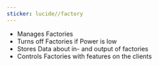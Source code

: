 ```yaml
---
sticker: lucide//factory
---
```

- Manages Factories
- Turns off Factories if Power is low
- Stores Data about in- and output of factories
- Controls Factories with features on the clients
